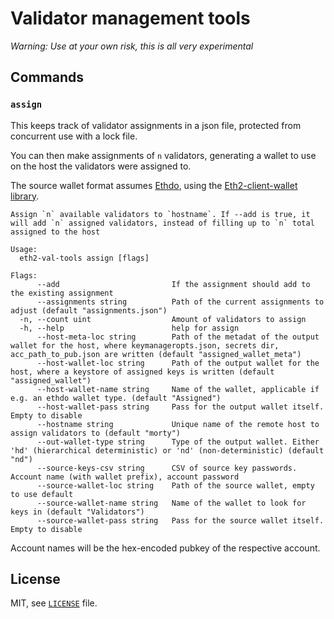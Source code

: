 # Validator management tools

*Warning: Use at your own risk, this is all very experimental*

## Commands

### `assign`

This keeps track of validator assignments in a json file, protected from concurrent use with a lock file.

You can then make assignments of `n` validators, generating a wallet to use on the host the validators were assigned to.

The source wallet format assumes [Ethdo](https://github.com/wealdtech/ethdo),
 using the [Eth2-client-wallet library](https://github.com/wealdtech/go-eth2-wallet).

```
Assign `n` available validators to `hostname`. If --add is true, it will add `n` assigned validators, instead of filling up to `n` total assigned to the host

Usage:
  eth2-val-tools assign [flags]

Flags:
      --add                         If the assignment should add to the existing assignment
      --assignments string          Path of the current assignments to adjust (default "assignments.json")
  -n, --count uint                  Amount of validators to assign
  -h, --help                        help for assign
      --host-meta-loc string        Path of the metadat of the output wallet for the host, where keymanageropts.json, secrets dir, acc_path_to_pub.json are written (default "assigned_wallet_meta")
      --host-wallet-loc string      Path of the output wallet for the host, where a keystore of assigned keys is written (default "assigned_wallet")
      --host-wallet-name string     Name of the wallet, applicable if e.g. an ethdo wallet type. (default "Assigned")
      --host-wallet-pass string     Pass for the output wallet itself. Empty to disable
      --hostname string             Unique name of the remote host to assign validators to (default "morty")
      --out-wallet-type string      Type of the output wallet. Either 'hd' (hierarchical deterministic) or 'nd' (non-deterministic) (default "nd")
      --source-keys-csv string      CSV of source key passwords. Account name (with wallet prefix), account password
      --source-wallet-loc string    Path of the source wallet, empty to use default
      --source-wallet-name string   Name of the wallet to look for keys in (default "Validators")
      --source-wallet-pass string   Pass for the source wallet itself. Empty to disable
```

Account names will be the hex-encoded pubkey of the respective account.

## License

MIT, see [`LICENSE`](./LICENSE) file.

